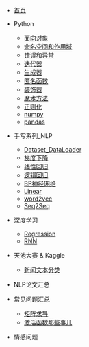 <!-- _sidebar.md -->
* [首页](README.md)

* Python
  * [面向对象](Python/面向对象.md)
  * [命名空间和作用域](Python/命名空间和作用域.md)
  * [错误和异常](Python/错误和异常.md)
  * [迭代器](Python/迭代器.md)
  * [生成器](Python/生成器.md)
  * [匿名函数](Python/匿名函数.md)
  * [装饰器](Python/装饰器.md)
  * [魔术方法](Python/魔术方法.md)
  * [正则化](Python/正则化.md)
  * [numpy](Python/numpy.md)
  * [pandas](Python/pandas.md)

* 手写系列_NLP
  * [Dataset_DataLoader](手写系列_NLP/01dataset_dataloader/dataset_dataloader.md)
  * [梯度下降](手写系列_NLP/02梯度下降/梯度下降.md)
  * [线性回归](手写系列_NLP/03线性回归/线性回归.md)
  * [逻辑回归](手写系列_NLP/04逻辑回归/逻辑回归.md)
  * [BP神经网络](手写系列_NLP/05BP神经网络/BP神经网络.md)
  * [Linear](手写系列_NLP/06Linear/Linear.md)
  * [word2vec](手写系列_NLP/07word_vec/word_vec.md)
  * [Seq2Seq](手写系列_NLP/08Seq2Seq/Seq2Seq.md)

* 深度学习
  * [Regression](深度学习/01Regression/Regression.md)
  * [RNN](深度学习/02RNN/RNN.md)

* 天池大赛 & Kaggle
  * [新闻文本分类](天池大赛/新闻文本分类.md)

* NLP论文汇总

* 常见问题汇总
  * [矩阵求导](常见问题汇总/矩阵求导.md)
  * [激活函数那些事儿](常见问题汇总/激活函数那些事儿.md)

* 情感问题
